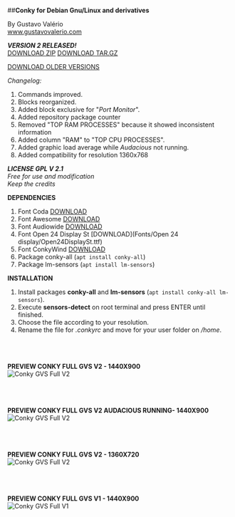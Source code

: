 ##**Conky for Debian Gnu/Linux and derivatives**

By Gustavo Valério
<br>www.gustavovalerio.com

***VERSION 2 RELEASED!***
<BR>[DOWNLOAD ZIP](https://github.com/gustavovalerio/Conky/archive/v2.1.zip)   [DOWNLOAD TAR.GZ](https://github.com/gustavovalerio/Conky/archive/v2.1.tar.gz)

[DOWNLOAD OLDER VERSIONS](https://github.com/gustavovalerio/Conky/releases/)

*Changelog:*

1. Commands improved.
2. Blocks reorganized.
3. Added block exclusive for "*Port Monitor*".
4. Added repository package counter
5. Removed "TOP RAM PROCESSES" because it showed inconsistent information
6. Added column "RAM" to "TOP CPU PROCESSES".
7. Added graphic load average while *Audacious* not running.
8. Added compatibility for resolution 1360x768

***LICENSE GPL V 2.1***
<br>*Free for use and modification*
<br>*Keep the credits*

**DEPENDENCIES**

1. Font Coda [DOWNLOAD](Fonts/Coda/Coda.ttf)
2. Font Awesome [DOWNLOAD](Fonts/Awesome/FontAwesome.otf)
3. Font Audiowide [DOWNLOAD](Fonts/Audiowide/Audiowide.ttf)
4. Font Open 24 Display St [DOWNLOAD](Fonts/Open 24 display/Open24DisplaySt.ttf)
5. Font ConkyWind [DOWNLOAD](Fonts/ConkyWind/ConkyWind.otf)
6. Package conky-all (`apt install conky-all`)
7. Package lm-sensors (`apt install lm-sensors`)

**INSTALLATION**

1. Install packages **conky-all** and **lm-sensors** (`apt install conky-all lm-sensors`). 
2. Execute **sensors-detect** on root terminal and press ENTER until finished.
3. Choose the file according to your resolution.
4. Rename the file for *.conkyrc* and move for your user folder on */home*.

<br><br><br>**PREVIEW CONKY FULL GVS V2 - 1440X900**
<br>![Conky GVS Full V2](https://github.com/gustavovalerio/Conky/blob/images/screenshots/Conky-Full-GVS-PreviewNormal-1440x900-V2.png)

<br><br><br>**PREVIEW CONKY FULL GVS V2 AUDACIOUS RUNNING- 1440X900**
<br>![Conky GVS Full V2](https://github.com/gustavovalerio/Conky/blob/images/screenshots/Conky-Full-GVS-PreviewAudacious-1440x900-V2.png)

<br><br><br>**PREVIEW CONKY FULL GVS V2 - 1360X720**
<br>![Conky GVS Full V2](https://github.com/gustavovalerio/Conky/blob/images/screenshots/Conky-Full-GVS-PreviewNormal-1360x720-V2.png)

<br><br><br>**PREVIEW CONKY FULL GVS V1 - 1440X900**
<br>![Conky GVS Full V1](https://github.com/gustavovalerio/Conky/blob/images/screenshots/Conky-Full-GVS-Preview-1440x900-V1.png)
